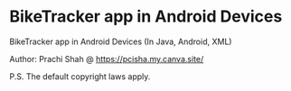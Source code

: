 # BikeTracker app in Android Devices
BikeTracker app in Android Devices (In Java, Android, XML)

Author: Prachi Shah @ https://pcisha.my.canva.site/

P.S. The default copyright laws apply.
